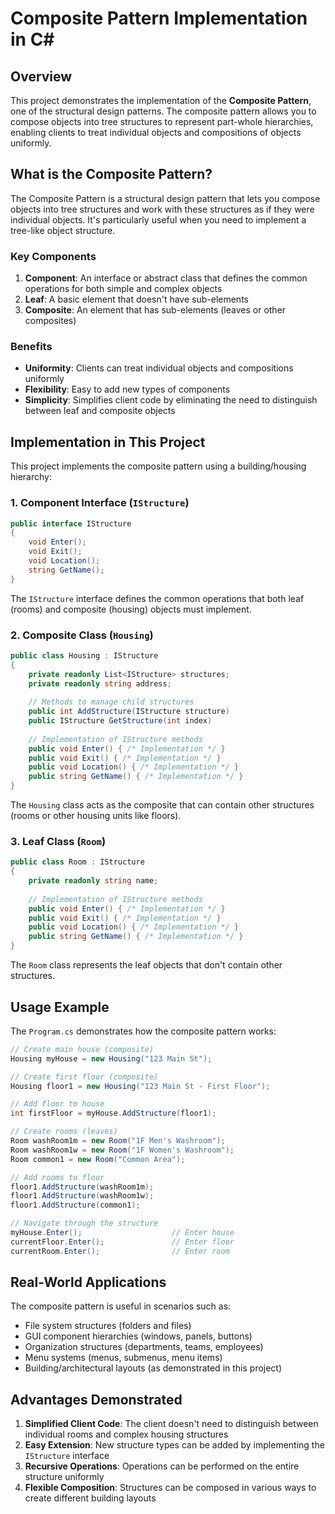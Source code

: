 # Composite Pattern Implementation in C#

## Overview

This project demonstrates the implementation of the **Composite Pattern**, one of the structural design patterns. The composite pattern allows you to compose objects into tree structures to represent part-whole hierarchies, enabling clients to treat individual objects and compositions of objects uniformly.

## What is the Composite Pattern?

The Composite Pattern is a structural design pattern that lets you compose objects into tree structures and work with these structures as if they were individual objects. It's particularly useful when you need to implement a tree-like object structure.

### Key Components

1. **Component**: An interface or abstract class that defines the common operations for both simple and complex objects
2. **Leaf**: A basic element that doesn't have sub-elements
3. **Composite**: An element that has sub-elements (leaves or other composites)

### Benefits

- **Uniformity**: Clients can treat individual objects and compositions uniformly
- **Flexibility**: Easy to add new types of components
- **Simplicity**: Simplifies client code by eliminating the need to distinguish between leaf and composite objects

## Implementation in This Project

This project implements the composite pattern using a building/housing hierarchy:

### 1. Component Interface (`IStructure`)

```csharp
public interface IStructure
{
    void Enter();
    void Exit();
    void Location();
    string GetName();
}
```

The `IStructure` interface defines the common operations that both leaf (rooms) and composite (housing) objects must implement.

### 2. Composite Class (`Housing`)

```csharp
public class Housing : IStructure
{
    private readonly List<IStructure> structures;
    private readonly string address;
    
    // Methods to manage child structures
    public int AddStructure(IStructure structure)
    public IStructure GetStructure(int index)
    
    // Implementation of IStructure methods
    public void Enter() { /* Implementation */ }
    public void Exit() { /* Implementation */ }
    public void Location() { /* Implementation */ }
    public string GetName() { /* Implementation */ }
}
```

The `Housing` class acts as the composite that can contain other structures (rooms or other housing units like floors).

### 3. Leaf Class (`Room`)

```csharp
public class Room : IStructure
{
    private readonly string name;
    
    // Implementation of IStructure methods
    public void Enter() { /* Implementation */ }
    public void Exit() { /* Implementation */ }
    public void Location() { /* Implementation */ }
    public string GetName() { /* Implementation */ }
}
```

The `Room` class represents the leaf objects that don't contain other structures.

## Usage Example

The `Program.cs` demonstrates how the composite pattern works:

```csharp
// Create main house (composite)
Housing myHouse = new Housing("123 Main St");

// Create first floor (composite)
Housing floor1 = new Housing("123 Main St - First Floor");

// Add floor to house
int firstFloor = myHouse.AddStructure(floor1);

// Create rooms (leaves)
Room washRoom1m = new Room("1F Men's Washroom");
Room washRoom1w = new Room("1F Women's Washroom");
Room common1 = new Room("Common Area");

// Add rooms to floor
floor1.AddStructure(washRoom1m);
floor1.AddStructure(washRoom1w);
floor1.AddStructure(common1);

// Navigate through the structure
myHouse.Enter();                    // Enter house
currentFloor.Enter();               // Enter floor
currentRoom.Enter();                // Enter room
```
## Real-World Applications

The composite pattern is useful in scenarios such as:
- File system structures (folders and files)
- GUI component hierarchies (windows, panels, buttons)
- Organization structures (departments, teams, employees)
- Menu systems (menus, submenus, menu items)
- Building/architectural layouts (as demonstrated in this project)

## Advantages Demonstrated

1. **Simplified Client Code**: The client doesn't need to distinguish between individual rooms and complex housing structures
2. **Easy Extension**: New structure types can be added by implementing the `IStructure` interface
3. **Recursive Operations**: Operations can be performed on the entire structure uniformly
4. **Flexible Composition**: Structures can be composed in various ways to create different building layouts 